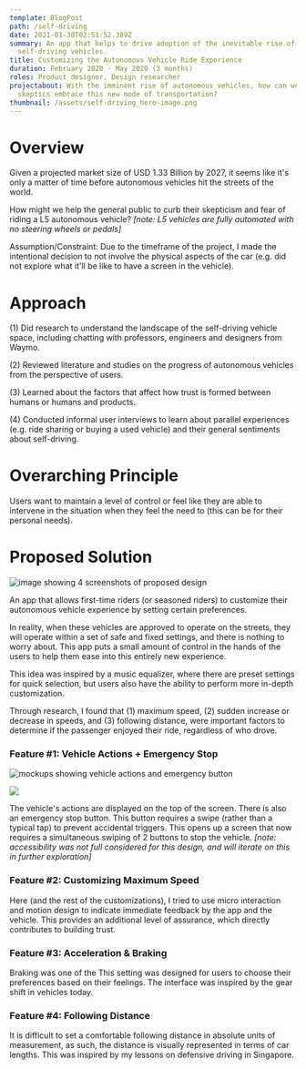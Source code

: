 ```yaml
---
template: BlogPost
path: /self-driving
date: 2021-01-30T02:51:52.389Z
summary: An app that helps to drive adoption of the inevitable rise of
  self-driving vehicles.
title: Customizing the Autonomous Vehicle Ride Experience
duration: February 2020 - May 2020 (3 months)
roles: Product designer, Design researcher
projectabout: With the imminent rise of autonomous vehicles, how can we help
  skeptics embrace this new mode of transportation?
thumbnail: /assets/self-driving_hero-image.png
---
```

# Overview

Given a projected market size of USD 1.33 Billion by 2027, it seems like it's only a matter of time before autonomous vehicles hit the streets of the world.

How might we help the general public to curb their skepticism and fear of riding a L5 autonomous vehicle? *\[note: L5 vehicles are fully automated with no steering wheels or pedals]*

Assumption/Constraint: Due to the timeframe of the project, I made the intentional decision to not involve the physical aspects of the car (e.g. did not explore what it'll be like to have a screen in the vehicle).

# Approach

(1) Did research to understand the landscape of the self-driving vehicle space, including chatting with professors, engineers and designers from Waymo.

(2) Reviewed literature and studies on the progress of autonomous vehicles from the perspective of users.

(3) Learned about the factors that affect how trust is formed between humans or humans and products.

(4) Conducted informal user interviews to learn about parallel experiences (e.g. ride sharing or buying a used vehicle) and their general sentiments about self-driving.

# Overarching Principle

Users want to maintain a level of control or feel like they are able to intervene in the situation when they feel the need to (this can be for their personal needs).

# Proposed Solution

![image showing 4 screenshots of proposed design](/assets/self-driving_proposed-solution.png)

An app that allows first-time riders (or seasoned riders) to customize their autonomous vehicle experience by setting certain preferences. 

In reality, when these vehicles are approved to operate on the streets, they will operate within a set of safe and fixed settings, and there is nothing to worry about. This app puts a small amount of control in the hands of the users to help them ease into this entirely new experience.

This idea was inspired by a music equalizer, where there are preset settings for quick selection, but users also have the ability to perform more in-depth customization.

Through research, I found that (1) maximum speed, (2) sudden increase or decrease in speeds, and (3) following distance, were important factors to determine if the passenger enjoyed their ride, regardless of who drove.

### Feature #1: Vehicle Actions + Emergency Stop

![mockups showing vehicle actions and emergency button](/assets/home-screen.png)

![](/assets/home-screen-1.png)

The vehicle's actions are displayed on the top of the screen. There is also an emergency stop button. This button requires a swipe (rather than a typical tap) to prevent accidental triggers. This opens up a screen that now requires a simultaneous swiping of 2 buttons to stop the vehicle. *\[note: accessibility was not full considered for this design, and will iterate on this in further exploration]*

### Feature #2: Customizing Maximum Speed

Here (and the rest of the customizations), I tried to use micro interaction and motion design to indicate immediate feedback by the app and the vehicle. This provides an additional level of assurance, which directly contributes to building trust.

### Feature #3: Acceleration & Braking

Braking was one of the This setting was designed for users to choose their preferences based on their feelings. The interface was inspired by the gear shift in vehicles today.

### Feature #4: Following Distance

It is difficult to set a comfortable following distance in absolute units of measurement, as such, the distance is visually represented in terms of car lengths. This was inspired by my lessons on defensive driving in Singapore.
